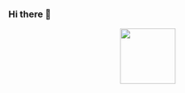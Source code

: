 ### Hi there 👋

<div align="center">
<img width="100px" height = "" src="https://share.creavite.co/cgZQWbFB7HNDStOO.png" />
</div>
